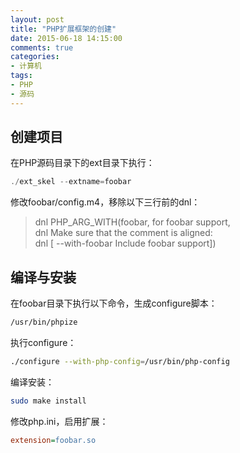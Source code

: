 ```yaml
---
layout: post
title: "PHP扩展框架的创建"
date: 2015-06-18 14:15:00
comments: true
categories:
- 计算机
tags:
- PHP
- 源码
---
```


## 创建项目

在PHP源码目录下的ext目录下执行：

```c
./ext_skel --extname=foobar
```

修改foobar/config.m4，移除以下三行前的dnl：

>dnl PHP_ARG_WITH(foobar, for foobar support,  
>dnl Make sure that the comment is aligned:  
>dnl [  --with-foobar             Include foobar support])

## 编译与安装

在foobar目录下执行以下命令，生成configure脚本：

```bash
/usr/bin/phpize
```

执行configure：

```bash
./configure --with-php-config=/usr/bin/php-config
```

编译安装：

```bash
sudo make install
```

修改php.ini，启用扩展：

```ini
extension=foobar.so
```
